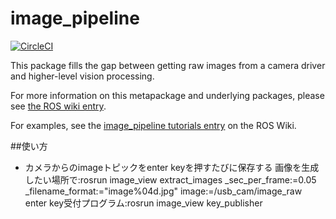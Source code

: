 image_pipeline
==============

[![CircleCI](https://circleci.com/gh/ros-perception/image_pipeline.svg?style=svg)](https://circleci.com/gh/ros-perception/image_pipeline)

This package fills the gap between getting raw images from a camera driver and higher-level vision processing.

For more information on this metapackage and underlying packages, please see [the ROS wiki entry](http://wiki.ros.org/image_pipeline).

For examples, see the [image_pipeline tutorials entry](http://wiki.ros.org/image_pipeline/Tutorials) on the ROS Wiki.  
  
##使い方
+ カメラからのimageトピックをenter keyを押すたびに保存する
画像を生成したい場所で:rosrun image_view  extract_images  _sec_per_frame:=0.05 _filename_format:="image%04d.jpg"  image:=/usb_cam/image_raw
enter key受付プログラム:rosrun image_view key_publisher

